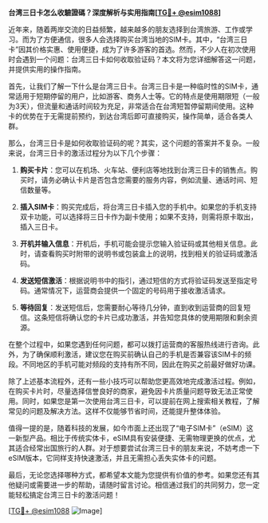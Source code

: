 **台湾三日卡怎么收驗證碼？深度解析与实用指南[[TG💪+ @esim1088](https://t.me/s/esim1088)]**

近年来，随着两岸交流的日益频繁，越来越多的朋友选择到台湾旅游、工作或学习。而为了方便通信，很多人会选择购买台湾当地的SIM卡。其中，“台湾三日卡”因其价格实惠、使用便捷，成为了许多游客的首选。然而，不少人在初次使用时会遇到一个问题：台湾三日卡如何收取验证码？本文将为您详细解答这一问题，并提供实用的操作指南。

首先，让我们了解一下什么是台湾三日卡。台湾三日卡是一种临时性的SIM卡，通常适用于短期停留的用户，比如游客、商务人士等。它的特点是使用期限短（一般为3天），但流量和通话时间较为充足，非常适合在台湾短暂停留期间使用。这种卡的优势在于无需提前预约，到达台湾后即可直接购买，操作简单，适合各类人群。

那么，台湾三日卡是如何收取验证码的呢？其实，这个问题的答案并不复杂。一般来说，台湾三日卡的激活过程分为以下几个步骤：

1. **购买卡片**：您可以在机场、火车站、便利店等地找到台湾三日卡的销售点。购买时，请务必确认卡片是否包含您需要的服务内容，例如流量、通话时间、短信数量等。

2. **插入SIM卡**：购买完成后，将台湾三日卡插入您的手机中。如果您的手机支持双卡功能，可以选择将三日卡作为副卡使用；如果不支持，则需将原卡取出，插入三日卡。

3. **开机并输入信息**：开机后，手机可能会提示您输入验证码或其他相关信息。此时，请查看购买时附带的说明书或包装盒上的说明，找到相关的验证码或激活码。

4. **发送短信激活**：根据说明书中的指引，通过短信的方式将验证码发送至指定号码。通常情况下，运营商会提供一个固定的号码用于接收激活请求。

5. **等待回复**：发送短信后，您需要耐心等待几分钟，直到收到运营商的回复短信。这条短信将确认您的卡片已成功激活，并告知您具体的使用期限和剩余资源。

在整个过程中，如果您遇到任何问题，都可以拨打运营商的客服热线进行咨询。此外，为了确保顺利激活，建议您在购买前确认自己的手机是否兼容该SIM卡的频段。不同地区的手机可能对频段的支持有所不同，因此在购买之前最好做好功课。

除了上述基本流程外，还有一些小技巧可以帮助您更高效地完成激活过程。例如，在购买卡片时，尽量选择信誉良好的商家，避免因卡片质量问题导致无法正常使用。同时，如果您是第一次使用台湾三日卡，可以提前在网上搜索相关教程，了解常见的问题及解决方法。这样不仅能够节省时间，还能提升整体体验。

值得一提的是，随着科技的发展，如今市面上还出现了“电子SIM卡”（eSIM）这一新型产品。相比于传统实体卡，eSIM具有安装便捷、无需物理更换的优点，尤其适合经常出国旅行的人群。对于想要尝试台湾三日卡的朋友来说，不妨考虑一下eSIM版本，它同样支持快速激活，并且无需担心丢失实体卡的问题。

最后，无论您选择哪种方式，都希望本文能为您提供有价值的参考。如果您还有其他疑问或需要进一步的帮助，请随时留言讨论。相信通过我们的共同努力，您一定能轻松搞定台湾三日卡的激活问题！

[[TG💪+ @esim1088](https://t.me/s/esim1088) ![Image](https://i.postimg.cc/4NQfJmqS/Snipaste-2025-05-13-00-14-12.png)]